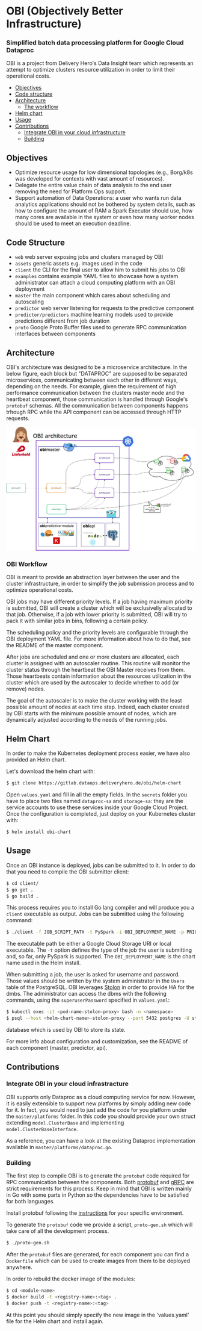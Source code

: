# OBI (Objectively Better Infrastructure)
### Simplified batch data processing platform for Google Cloud Dataproc

OBI is a project from Delivery Hero's Data Insight team which represents an
attempt to optimize clusters resource utilization in order to limit their
operational costs. 

- [Objectives](#objectives)
- [Code structure](#code-structure)
- [Architecture](#architecture)
    - [The workflow](#obi-workflow)
- [Helm chart](#helm-chart)
- [Usage](#usage)
- [Contributions](#contributions)
    - [Integrate OBI in your cloud infrastructure](#integrate-obi-in-your-cloud-infrastracture)
    - [Building](#building)

## Objectives

 - Optimize resource usage for low dimensional topologies (e.g., Borg/k8s was
   developed for contexts with vast amount of resources).
 - Delegate the entire value chain of data analysis to the end user removing the
   need for Platform Ops support.
 - Support automation of Data Operations: a user who wants run data analytics
   applications should not be bothered by system details, such as how to
   configure the amount of RAM a Spark Executor should use, how many cores are
   available in the system or even how many worker nodes should be used to meet
   an execution deadline.

## Code Structure

 - `web` web server exposing jobs and clusters managed by OBI
 - `assets` generic assets e.g. images used in the code
 - `client` the CLI for the final user to allow him to submit his jobs to OBI
 - `examples` contains example YAML files to showcase how a system administrator
   can attach a cloud computing platform with an OBI deployment
 - `master` the main component which cares about scheduling and autoscaling
 - `predictor` web server listening for requests to the predictive component
 - `predictor/predictors` machine learning models used to provide predictions
   different from job duration
 - `proto` Google Proto Buffer files used to generate RPC communication
   interfaces between components

## Architecture

OBI's architecture was designed to be a microservice architecture. In the below
figure, each block but "DATAPROC" are supposed to be separated microservices,
communicating between each other in different ways, depending on the needs. For
example, given the requirement of high performance communication between the
clusters master node and the heartbeat component, those communication is handled
through Google's `protobuf` schemas. All the communication between components
happens trhough RPC while the API component can be accessed through HTTP
requests.

![alt text](assets/obi-architecture.jpg "OBI Architecture")

### OBI Workflow

OBI is meant to provide an abstraction layer between the user and the cluster
infrastructure, in order to simplify the job submission process and to optimize
operational costs.

OBI jobs may have different priority levels. If a job having maximum priority is
submitted, OBI will create a cluster which will be exclusivelly allocated to
that job. Otherwise, if a job with lower priority is submitted, OBI will try to
pack it with similar jobs in bins, following a certain policy.

The scheduling policy and the priority levels are configurable through the OBI
deployment YAML file. For more information about how to do that, see the README
of the master component.

After jobs are scheduled and one or more clusters are allocated, each cluster is
assigned with an autoscaler routine. This routine will monitor the cluster
status through the heartbeat the OBI Master receives from them. Those heartbeats
contain information about the resources utilization in the cluster which are
used by the autoscaler to decide whether to add (or remove) nodes.

The goal of the autoscaler is to make the cluster working with the least
possible amount of nodes at each time step. Indeed, each cluster created by OBI
starts with the minimum possible amount of nodes, which are dynamically adjusted
according to the needs of the running jobs.

## Helm Chart

In order to make the Kubernetes deployment process easier, we have also provided
an Helm chart.

Let's download the helm chart with:

```bash
$ git clone https://gitlab.dataops.deliveryhero.de/obi/helm-chart
```
Open `values.yaml` and fill in all the empty fields. In the `secrets` folder you
have to place two files named `dataproc-sa` and `storage-sa`: they are the service
accounts to use these services inside your Google Cloud Project. Once the 
configuration is completed, just deploy on your Kubernetes cluster with:

```bash
$ helm install obi-chart
```

## Usage
Once an OBI instance is deployed, jobs can be submitted to it. In order to do
that you need to compile the OBI submitter client:

```bash
$ cd client/
$ go get .
$ go build .
```

This process requires you to install Go lang compiler and will produce you a
`client` executable as output. Jobs can be submitted using the following
command:

```bash
$ ./client -f JOB_SCRIPT_PATH -t PySpark -i OBI_DEPLOYMENT_NAME -p PRIORITY -- EXE_ARGS
```

The executable path be either a Google Cloud Storage URI or local executable.
The `-t` option defines the type of the job the user is submitting and, so far,
only PySpark is supported. The `OBI_DEPLOYMENT_NAME` is the chart name used
in the Helm install.

When submitting a job, the user is asked for username and password. Those values
should be written by the system administrator  in the `Users` table of the
PostgreSQL. OBI leverages [Stolon](https://github.com/sorintlab/stolon) in order
to provide HA for the dmbs. The administrator can access the dbms with the following
commands, using the `superuserPassword` specified in `values.yaml`:
```bash
$ kubectl exec -it <pod-name-stolon-proxy> bash -n <namespace>
$ psql --host <helm-chart-name>-stolon-proxy --port 5432 postgres -U stolon -W
```
database which is used by OBI to store its state.

For more info about configuration and customization, see the README 
of each component (master, predictor, api).

## Contributions

### Integrate OBI in your cloud infrastracture

OBI supports only Dataproc as a cloud computing service for now. However, it is
easily extensible to support new platforms by simply adding new code for it. In
fact, you would need to just add the code for you platform under the
`master/platforms` folder. In this code you should provide your own struct
extending `model.ClusterBase` and implementing `model.ClusterBaseInterface`.

As a reference, you can have a look at the existing Dataproc implementation
available in `master/platforms/dataproc.go`.

### Building

The first step to compile OBI is to generate the `protobuf` code required for
RPC communication between the components. Both
[protobuf](https://developers.google.com/protocol-buffers/) and
[gRPC](https://grpc.io) are strict requirements for this process. Keep in mind
that OBI is written mainly in Go with some parts in Python so the dependencies
have to be satisfied for both languages.

Install protobuf following the [instructions](https://github.com/protocolbuffers/protobufs) for your specific environment. 

To generate the `protobuf` code we provide a script, `proto-gen.sh` which will
take care of all the development process.

```bash
$ ./proto-gen.sh
```

After the `protobuf` files are generated, for each component you can find a
`Dockerfile` which can be used to create images from them to be deployed
anywhere.

In order to rebuild the docker image of the modules:
```bash
$ cd <module-name>
$ docker build -t <registry-name>:<tag> .
$ docker push -t <registry-name>:<tag>
```

At this point you should simply specify the new image in the 'values.yaml' file 
for the Helm chart and install again.
